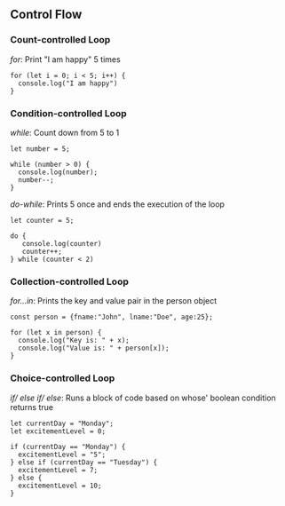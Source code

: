## Control Flow

### Count-controlled Loop

_for_: Print "I am happy" 5 times

```
for (let i = 0; i < 5; i++) {
  console.log("I am happy")
}
```

### Condition-controlled Loop

_while_: Count down from 5 to 1

```
let number = 5;

while (number > 0) {
  console.log(number);
  number--;
}
```

_do-while_: Prints 5 once and ends the execution of the loop

```
let counter = 5;

do {
   console.log(counter)
   counter++;
} while (counter < 2)
```

### Collection-controlled Loop

_for...in_: Prints the key and value pair in the person object

```
const person = {fname:"John", lname:"Doe", age:25};

for (let x in person) {
  console.log("Key is: " + x);
  console.log("Value is: " + person[x]);
}
```

### Choice-controlled Loop

_if/ else if/ else_: Runs a block of code based on whose' boolean condition returns true

```
let currentDay = "Monday";
let excitementLevel = 0;

if (currentDay == "Monday") {
  excitementLevel = "5";
} else if (currentDay == "Tuesday") {
  excitementLevel = 7;
} else {
  excitementLevel = 10;
}
```
